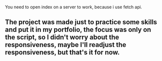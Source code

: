 You need to open index on a server to work, because i use fetch api.
## The project was made just to practice some skills and put it in my portfolio, the focus was only on the script, so I didn't worry about the responsiveness, maybe I'll readjust the responsiveness, but that's it for now.
